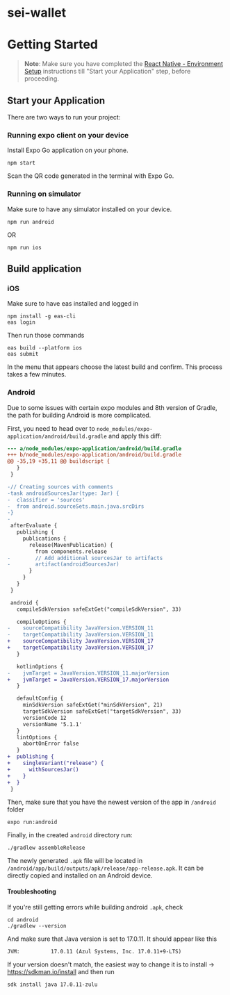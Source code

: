 # sei-wallet

# Getting Started

> **Note**: Make sure you have completed the [React Native - Environment Setup](https://reactnative.dev/docs/environment-setup) instructions till "Start your Application" step, before proceeding.

## Start your Application

There are two ways to run your project:

### Running expo client on your device

Install Expo Go application on your phone.

```
npm start
```

Scan the QR code generated in the terminal with Expo Go.

### Running on simulator

Make sure to have any simulator installed on your device.

```
npm run android
```

OR

```
npm run ios
```

## Build application

### iOS

Make sure to have eas installed and logged in

```
npm install -g eas-cli
eas login
```

Then run those commands

```
eas build --platform ios
eas submit
```

In the menu that appears choose the latest build and confirm. This process takes a few minutes.

### Android

Due to some issues with certain expo modules and 8th version of Gradle, the path for building Android is more complicated.

First, you need to head over to `node_modules/expo-application/android/build.gradle` and apply this diff:

```diff
--- a/node_modules/expo-application/android/build.gradle
+++ b/node_modules/expo-application/android/build.gradle
@@ -35,19 +35,11 @@ buildscript {
   }
 }

-// Creating sources with comments
-task androidSourcesJar(type: Jar) {
-  classifier = 'sources'
-  from android.sourceSets.main.java.srcDirs
-}
-
 afterEvaluate {
   publishing {
     publications {
       release(MavenPublication) {
         from components.release
-        // Add additional sourcesJar to artifacts
-        artifact(androidSourcesJar)
       }
     }
   }
 }

 android {
   compileSdkVersion safeExtGet("compileSdkVersion", 33)

   compileOptions {
-    sourceCompatibility JavaVersion.VERSION_11
-    targetCompatibility JavaVersion.VERSION_11
+    sourceCompatibility JavaVersion.VERSION_17
+    targetCompatibility JavaVersion.VERSION_17
   }

   kotlinOptions {
-    jvmTarget = JavaVersion.VERSION_11.majorVersion
+    jvmTarget = JavaVersion.VERSION_17.majorVersion
   }

   defaultConfig {
     minSdkVersion safeExtGet("minSdkVersion", 21)
     targetSdkVersion safeExtGet("targetSdkVersion", 33)
     versionCode 12
     versionName '5.1.1'
   }
   lintOptions {
     abortOnError false
   }
+  publishing {
+    singleVariant("release") {
+      withSourcesJar()
+    }
+  }
 }

```

Then, make sure that you have the newest version of the app in `/android` folder

```
expo run:android
```

Finally, in the created `android` directory run:

```
./gradlew assembleRelease
```

The newly generated `.apk` file will be located in `/android/app/build/outputs/apk/release/app-release.apk`. It can be directly copied and installed on an Android device.

#### Troubleshooting

If you're still getting errors while building android `.apk`, check

```
cd android
./gradlew --version
```

And make sure that Java version is set to 17.0.11. It should appear like this

```
JVM:          17.0.11 (Azul Systems, Inc. 17.0.11+9-LTS)
```

If your version doesn't match, the easiest way to change it is to install -> https://sdkman.io/install
and then run

```
sdk install java 17.0.11-zulu
```
